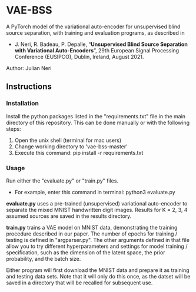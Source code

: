 # VAE-BSS
  
A PyTorch model of the variational auto-encoder for unsupervised blind source separation, with training and evaluation programs, as described in

* J. Neri, R. Badeau, P. Depalle, “**Unsupervised Blind Source Separation with Variational Auto-Encoders**”, 29th European Signal Processing Conference (EUSIPCO), Dublin, Ireland, August 2021.

 Author: Julian Neri

## Instructions

### Installation

Install the python packages listed in the "requirements.txt" file in the main directory of this repository.
This can be done manually or with the following steps:

1. Open the unix shell (terminal for mac users)
2. Change working directory to 'vae-bss-master'
3. Execute this command: pip install -r requirements.txt

### Usage

Run either the "evaluate.py" or "train.py" files.
* For example, enter this command in terminal: python3 evaluate.py

**evaluate.py** uses a pre-trained (unsupervised) variational auto-encoder to separate the mixed MNIST handwritten digit images.
Results for K = 2, 3, 4 assumed sources are saved in the results directory.

**train.py** trains a VAE model on MNIST data, demonstrating the training procedure described in our paper.
The number of epochs for training / testing is defined in "argparser.py". The other arguments defined in that file allow you to try different hyperparameters and settings for model training / specification, such as the dimension of the latent space, the prior probability, and the batch size.

Either program will first download the MNIST data and prepare it as training and testing data sets. Note that it will only do this once, as the datset will be saved in a directory that will be recalled for subsequent use.

